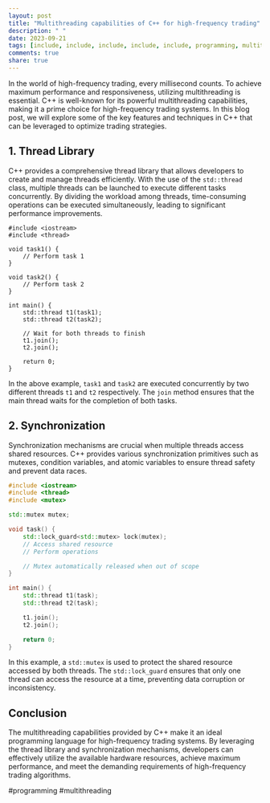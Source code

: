 ```yaml
---
layout: post
title: "Multithreading capabilities of C++ for high-frequency trading"
description: " "
date: 2023-09-21
tags: [include, include, include, include, include, programming, multithreading]
comments: true
share: true
---
```


In the world of high-frequency trading, every millisecond counts. To achieve maximum performance and responsiveness, utilizing multithreading is essential. C++ is well-known for its powerful multithreading capabilities, making it a prime choice for high-frequency trading systems. In this blog post, we will explore some of the key features and techniques in C++ that can be leveraged to optimize trading strategies.

## 1. Thread Library

C++ provides a comprehensive thread library that allows developers to create and manage threads efficiently. With the use of the `std::thread` class, multiple threads can be launched to execute different tasks concurrently. By dividing the workload among threads, time-consuming operations can be executed simultaneously, leading to significant performance improvements.

```
#include <iostream>
#include <thread>

void task1() {
    // Perform task 1
}

void task2() {
    // Perform task 2
}

int main() {
    std::thread t1(task1);
    std::thread t2(task2);

    // Wait for both threads to finish
    t1.join();
    t2.join();

    return 0;
}
```

In the above example, `task1` and `task2` are executed concurrently by two different threads `t1` and `t2` respectively. The `join` method ensures that the main thread waits for the completion of both tasks.

## 2. Synchronization

Synchronization mechanisms are crucial when multiple threads access shared resources. C++ provides various synchronization primitives such as mutexes, condition variables, and atomic variables to ensure thread safety and prevent data races.

```c++
#include <iostream>
#include <thread>
#include <mutex>

std::mutex mutex;

void task() {
    std::lock_guard<std::mutex> lock(mutex);
    // Access shared resource
    // Perform operations

    // Mutex automatically released when out of scope
}

int main() {
    std::thread t1(task);
    std::thread t2(task);

    t1.join();
    t2.join();

    return 0;
}
```

In this example, a `std::mutex` is used to protect the shared resource accessed by both threads. The `std::lock_guard` ensures that only one thread can access the resource at a time, preventing data corruption or inconsistency.

## Conclusion

The multithreading capabilities provided by C++ make it an ideal programming language for high-frequency trading systems. By leveraging the thread library and synchronization mechanisms, developers can effectively utilize the available hardware resources, achieve maximum performance, and meet the demanding requirements of high-frequency trading algorithms.

#programming #multithreading
